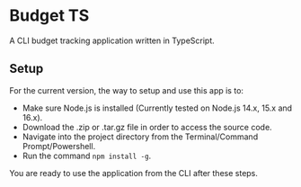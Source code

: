 # Budget TS

A CLI budget tracking application written in TypeScript.

## Setup

For the current version, the way to setup and use this app is to:

- Make sure Node.js is installed (Currently tested on Node.js 14.x, 15.x and 16.x).
- Download the .zip or .tar.gz file in order to access the source code.
- Navigate into the project directory from the Terminal/Command Prompt/Powershell.
- Run the command `npm install -g`.

You are ready to use the application from the CLI after these steps.